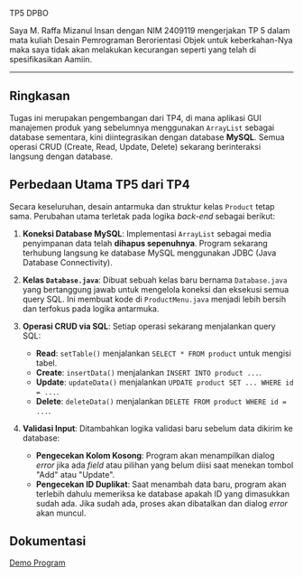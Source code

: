 TP5 DPBO

Saya M. Raffa Mizanul Insan dengan NIM 2409119 mengerjakan TP 5 dalam mata kuliah Desain Pemrograman Berorientasi Objek untuk keberkahan-Nya maka saya tidak akan melakukan kecurangan seperti yang telah di spesifikasikan Aamiin.

---

## Ringkasan

Tugas ini merupakan pengembangan dari TP4, di mana aplikasi GUI manajemen produk yang sebelumnya menggunakan `ArrayList` sebagai database sementara, kini diintegrasikan dengan database **MySQL**. Semua operasi CRUD (Create, Read, Update, Delete) sekarang berinteraksi langsung dengan database.

## Perbedaan Utama TP5 dari TP4

Secara keseluruhan, desain antarmuka dan struktur kelas `Product` tetap sama. Perubahan utama terletak pada logika *back-end* sebagai berikut:

1.  **Koneksi Database MySQL**: Implementasi `ArrayList` sebagai media penyimpanan data telah **dihapus sepenuhnya**. Program sekarang terhubung langsung ke database MySQL menggunakan JDBC (Java Database Connectivity).

2.  **Kelas `Database.java`**: Dibuat sebuah kelas baru bernama `Database.java` yang bertanggung jawab untuk mengelola koneksi dan eksekusi semua query SQL. Ini membuat kode di `ProductMenu.java` menjadi lebih bersih dan terfokus pada logika antarmuka.

3.  **Operasi CRUD via SQL**: Setiap operasi sekarang menjalankan query SQL:
    * **Read**: `setTable()` menjalankan `SELECT * FROM product` untuk mengisi tabel.
    * **Create**: `insertData()` menjalankan `INSERT INTO product ...`.
    * **Update**: `updateData()` menjalankan `UPDATE product SET ... WHERE id = ...`.
    * **Delete**: `deleteData()` menjalankan `DELETE FROM product WHERE id = ...`.

4.  **Validasi Input**: Ditambahkan logika validasi baru sebelum data dikirim ke database:
    * **Pengecekan Kolom Kosong**: Program akan menampilkan dialog *error* jika ada *field* atau pilihan yang belum diisi saat menekan tombol "Add" atau "Update".
    * **Pengecekan ID Duplikat**: Saat menambah data baru, program akan terlebih dahulu memeriksa ke database apakah ID yang dimasukkan sudah ada. Jika sudah ada, proses akan dibatalkan dan dialog *error* akan muncul.

## Dokumentasi

[Demo Program](https://github.com/piipapoy/TP5DPBO2425C2/blob/main/Dokumentasi/Dokumentasi%20TP5%20DPBO.mp4)
